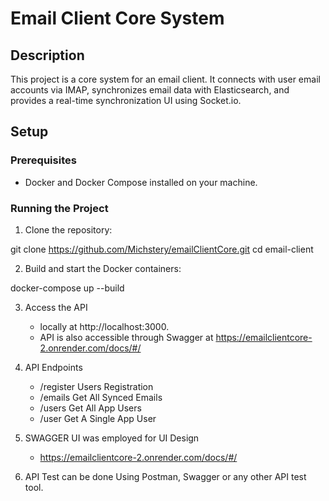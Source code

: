 # Email Client Core System

## Description

This project is a core system for an email client. It connects with user email accounts via IMAP, synchronizes email data with Elasticsearch, and provides a real-time synchronization UI using Socket.io.

## Setup

### Prerequisites

- Docker and Docker Compose installed on your machine.

### Running the Project

1. Clone the repository:

git clone https://github.com/Michstery/emailClientCore.git
cd email-client

2. Build and start the Docker containers:

docker-compose up --build

3. Access the API
   - locally at http://localhost:3000.
   - API is also accessible through Swagger at https://emailclientcore-2.onrender.com/docs/#/

5. API Endpoints
    - /register   Users Registration
    - /emails     Get All Synced Emails
    - /users      Get All App Users
    - /user       Get A Single App User

6. SWAGGER UI was employed for UI Design 
   - https://emailclientcore-2.onrender.com/docs/#/

7. API Test can be done Using Postman, Swagger or any other API test tool.

